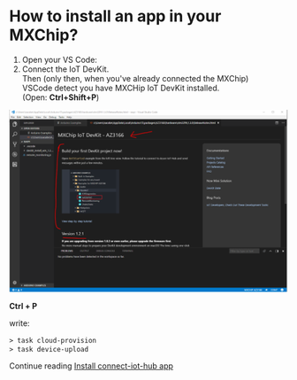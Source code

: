 # How to install an app in your MXChip?

1. Open your VS Code:
2. Connect the IoT DevKit. <br/> 
Then 
(only then, when you've already connected the MXChip) <br />
VSCode detect you have MXCHip IoT DevKit installed. <br /> 
(Open: **Ctrl+Shift+P**)

![Install App](images/01_MXChipApp.png)

**Ctrl + P**

write: 


    > task cloud-provision
    > task device-upload


Continue reading [Install connect-iot-hub app](mx_chip_iothub.md)